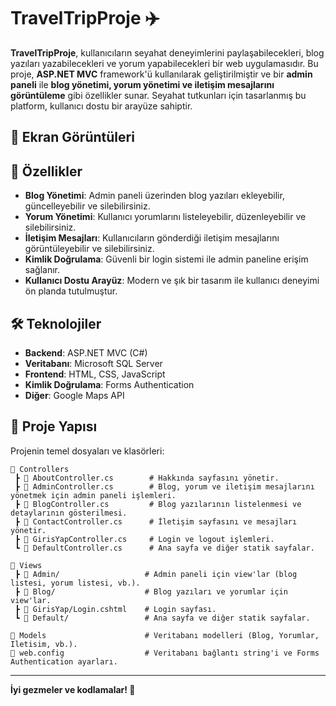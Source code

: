 # TravelTripProje ✈️

**TravelTripProje**, kullanıcıların seyahat deneyimlerini paylaşabilecekleri, blog yazıları yazabilecekleri ve yorum yapabilecekleri bir web uygulamasıdır. Bu proje, **ASP.NET MVC** framework'ü kullanılarak geliştirilmiştir ve bir **admin paneli** ile **blog yönetimi, yorum yönetimi ve iletişim mesajlarını görüntüleme** gibi özellikler sunar. Seyahat tutkunları için tasarlanmış bu platform, kullanıcı dostu bir arayüze sahiptir.

## 📸 Ekran Görüntüleri


## 🚀 Özellikler

- **Blog Yönetimi**: Admin paneli üzerinden blog yazıları ekleyebilir, güncelleyebilir ve silebilirsiniz.
- **Yorum Yönetimi**: Kullanıcı yorumlarını listeleyebilir, düzenleyebilir ve silebilirsiniz.
- **İletişim Mesajları**: Kullanıcıların gönderdiği iletişim mesajlarını görüntüleyebilir ve silebilirsiniz.
- **Kimlik Doğrulama**: Güvenli bir login sistemi ile admin paneline erişim sağlanır.
- **Kullanıcı Dostu Arayüz**: Modern ve şık bir tasarım ile kullanıcı deneyimi ön planda tutulmuştur.

## 🛠️ Teknolojiler

- **Backend**: ASP.NET MVC (C#)
- **Veritabanı**: Microsoft SQL Server
- **Frontend**: HTML, CSS, JavaScript
- **Kimlik Doğrulama**: Forms Authentication
- **Diğer**: Google Maps API

## 📂 Proje Yapısı

Projenin temel dosyaları ve klasörleri:

```
📂 Controllers
 ┣ 📄 AboutController.cs        # Hakkında sayfasını yönetir.
 ┣ 📄 AdminController.cs        # Blog, yorum ve iletişim mesajlarını yönetmek için admin paneli işlemleri.
 ┣ 📄 BlogController.cs         # Blog yazılarının listelenmesi ve detaylarının gösterilmesi.
 ┣ 📄 ContactController.cs      # İletişim sayfasını ve mesajları yönetir.
 ┣ 📄 GirisYapController.cs     # Login ve logout işlemleri.
 ┗ 📄 DefaultController.cs      # Ana sayfa ve diğer statik sayfalar.

📂 Views
 ┣ 📂 Admin/                   # Admin paneli için view'lar (blog listesi, yorum listesi, vb.).
 ┣ 📂 Blog/                    # Blog yazıları ve yorumlar için view'lar.
 ┣ 📄 GirisYap/Login.cshtml    # Login sayfası.
 ┗ 📂 Default/                 # Ana sayfa ve diğer statik sayfalar.

📂 Models                      # Veritabanı modelleri (Blog, Yorumlar, Iletisim, vb.).
📄 web.config                  # Veritabanı bağlantı string'i ve Forms Authentication ayarları.
```

---

**İyi gezmeler ve kodlamalar! 🚀**

